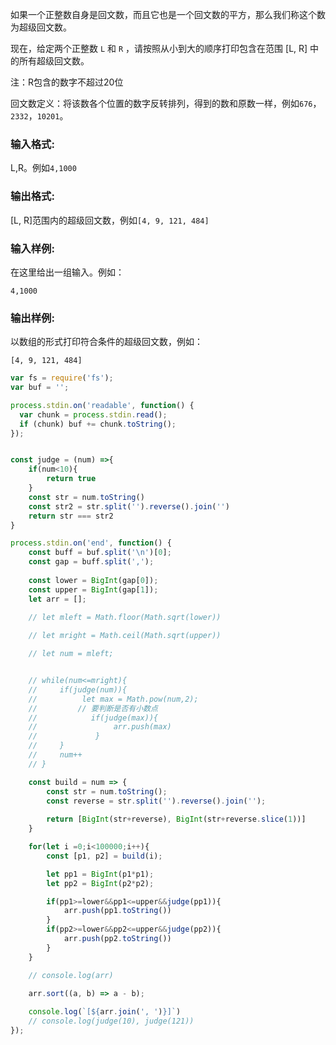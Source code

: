 如果一个正整数自身是回文数，而且它也是一个回文数的平方，那么我们称这个数为超级回文数。

现在，给定两个正整数 `L` 和 `R` ，请按照从小到大的顺序打印包含在范围 \[L, R] 中的所有超级回文数。

注：R包含的数字不超过20位

回文数定义：将该数各个位置的数字反转排列，得到的数和原数一样，例如`676`，`2332`，`10201`。

### **输入格式:**

L,R。例如`4,1000`

### **输出格式:**

\[L, R]范围内的超级回文数，例如`[4, 9, 121, 484]`

### 输入样例:

在这里给出一组输入。例如：

```in
4,1000
```

### 输出样例:

以数组的形式打印符合条件的超级回文数，例如：

```out
[4, 9, 121, 484]
```

```js
var fs = require('fs');
var buf = '';

process.stdin.on('readable', function() {
  var chunk = process.stdin.read();
  if (chunk) buf += chunk.toString();
});


const judge = (num) =>{
    if(num<10){
        return true
    }
    const str = num.toString()
    const str2 = str.split('').reverse().join('')
    return str === str2
}

process.stdin.on('end', function() {
    const buff = buf.split('\n')[0];
    const gap = buff.split(',');
    
    const lower = BigInt(gap[0]);
    const upper = BigInt(gap[1]);
    let arr = [];
    
    // let mleft = Math.floor(Math.sqrt(lower))

    // let mright = Math.ceil(Math.sqrt(upper))

    // let num = mleft;


    // while(num<=mright){
    //     if(judge(num)){
    //          let max = Math.pow(num,2);
    //         // 要判断是否有小数点
    //            if(judge(max)){
    //                 arr.push(max)
    //             } 
    //     }
    //     num++
    // }

    const build = num => {
        const str = num.toString();
        const reverse = str.split('').reverse().join('');
        
        return [BigInt(str+reverse), BigInt(str+reverse.slice(1))]
    }

    for(let i =0;i<100000;i++){
        const [p1, p2] = build(i);

        let pp1 = BigInt(p1*p1);
        let pp2 = BigInt(p2*p2);

        if(pp1>=lower&&pp1<=upper&&judge(pp1)){
            arr.push(pp1.toString())
        }
        if(pp2>=lower&&pp2<=upper&&judge(pp2)){
            arr.push(pp2.toString())
        }
    }

    // console.log(arr)

    arr.sort((a, b) => a - b);
    
    console.log(`[${arr.join(', ')}]`)
    // console.log(judge(10), judge(121))
});
```